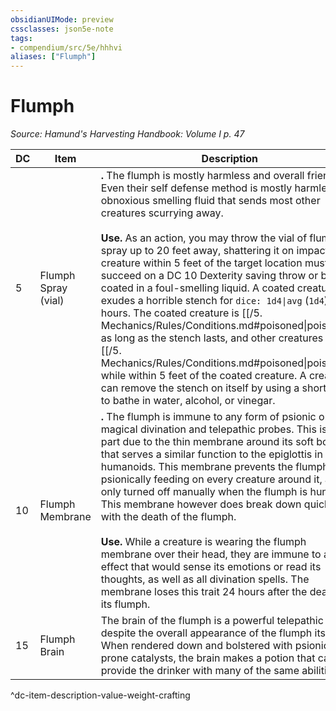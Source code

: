 ```yaml
---
obsidianUIMode: preview
cssclasses: json5e-note
tags:
- compendium/src/5e/hhhvi
aliases: ["Flumph"]
---
```

# Flumph
*Source: Hamund's Harvesting Handbook: Volume I p. 47* 

| DC | Item | Description | Value | Weight | Crafting |
|----|------|-------------|-------|--------|----------|
| 5 | Flumph Spray (vial) | **.** The flumph is mostly harmless and overall friendly. Even their self defense method is mostly harmless; an obnoxious smelling fluid that sends most other creatures scurrying away.<br /><br />**Use.** As an action, you may throw the vial of flumph spray up to 20 feet away, shattering it on impact. Each creature within 5 feet of the target location must succeed on a DC 10 Dexterity saving throw or be coated in a foul-smelling liquid. A coated creature exudes a horrible stench for `dice: 1d4\|avg` (`1d4`) hours. The coated creature is [[/5. Mechanics/Rules/Conditions.md#poisoned\|poisoned]] as long as the stench lasts, and other creatures are [[/5. Mechanics/Rules/Conditions.md#poisoned\|poisoned]] while within 5 feet of the coated creature. A creature can remove the stench on itself by using a short rest to bathe in water, alcohol, or vinegar. | 1 sp | 1 lb | — |
| 10 | Flumph Membrane | **.** The flumph is immune to any form of psionic or magical divination and telepathic probes. This is in part due to the thin membrane around its soft body that serves a similar function to the epiglottis in humanoids. This membrane prevents the flumph from psionically feeding on every creature around it, and is only turned off manually when the flumph is hungry. This membrane however does break down quickly with the death of the flumph.<br /><br />**Use.** While a creature is wearing the flumph membrane over their head, they are immune to any effect that would sense its emotions or read its thoughts, as well as all divination spells. The membrane loses this trait 24 hours after the death of its flumph. | 8 sp | 2 lb | [[5. Mechanics/Items/Mood Cap.md\|Mood Cap]] |
| 15 | Flumph Brain | The brain of the flumph is a powerful telepathic organ despite the overall appearance of the flumph itself. When rendered down and bolstered with psionically prone catalysts, the brain makes a potion that can provide the drinker with many of the same abilities. | 1 gp | 2 lb | [[5. Mechanics/Items/Potion Of Mind Reading.md\|Potion of Mind Reading]] |
^dc-item-description-value-weight-crafting